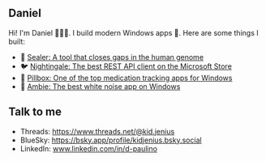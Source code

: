 ## Daniel

Hi! I'm Daniel 🙋🏽‍♂️. I build modern Windows apps 🥳. Here are some things I built:

* 🧬 [Sealer: A tool that closes gaps in the human genome](https://bmcbioinformatics.biomedcentral.com/articles/10.1186/s12859-015-0663-4)
* 🐦 [Nightingale: The best REST API client on the Microsoft Store](https://nightingale.rest)
* 💊 [Pillbox: One of the top medication tracking apps for Windows](https://apps.microsoft.com/store/detail/pillbox-pro/9MZGZMJWFZSJ)
* 🎵 [Ambie: The best white noise app on Windows](https://ambieapp.com)

## Talk to me
* Threads: https://www.threads.net/@kid.jenius 
* BlueSky: https://bsky.app/profile/kidjenius.bsky.social
* LinkedIn: www.linkedin.com/in/d-paulino
